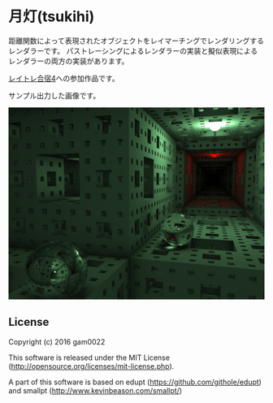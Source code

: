 # 月灯(tsukihi)
距離関数によって表現されたオブジェクトをレイマーチングでレンダリングするレンダラーです。
パストレーシングによるレンダラーの実装と擬似表現によるレンダラーの両方の実装があります。

[レイトレ合宿4](https://sites.google.com/site/raytracingcamp4/)への参加作品です。

サンプル出力した画像です。

![サンプル出力画像](output_example.png)

## License
Copyright (c) 2016 gam0022

This software is released under the MIT License (http://opensource.org/licenses/mit-license.php).

A part of this software is based on edupt (https://github.com/githole/edupt) and smallpt (http://www.kevinbeason.com/smallpt/)